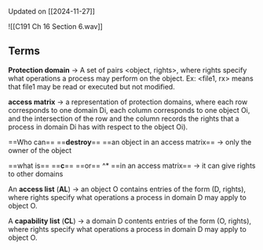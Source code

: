 Updated on [[2024-11-27]]

![[C191 Ch 16 Section 6.wav]]

## Terms

**Protection domain** → A set of pairs <object, rights>, where rights specify what operations a process may perform on the object.
Ex: <file1, rx> means that file1 may be read or executed but not modified.

**access matrix** → a representation of protection domains, where each row corresponds to one domain Di, each column corresponds to one object Oi, and the intersection of the row and the column records the rights that a process in domain Di has with respect to the object Oi).

==Who can== ==**destroy**== ==an object in an access matrix== → only the owner of the object

==what is== ==**c**== ==or== ^* ==in an access matrix== → it can give rights to other domains

An **access list** (**AL**) → an object O contains entries of the form (D, rights), where rights specify what operations a process in domain D may apply to object O.

A **capability list** (**CL**) → a domain D contents entries of the form (O, rights), where rights specify what operations a process in domain D may apply to object O.